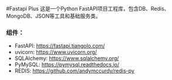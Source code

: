 #Fastapi Plus
这是一个Python FastAPI项目工程库，包含DB、Redis、MongoDB、JSON等工具和基础服务类。



### 组件：
- FastAPI: https://fastapi.tiangolo.com/
- uvicorn: https://www.uvicorn.org/
- SQLAlchemy: https://www.sqlalchemy.org/
- PyMySQL: https://pymysql.readthedocs.io/
- REDIS: https://github.com/andymccurdy/redis-py
